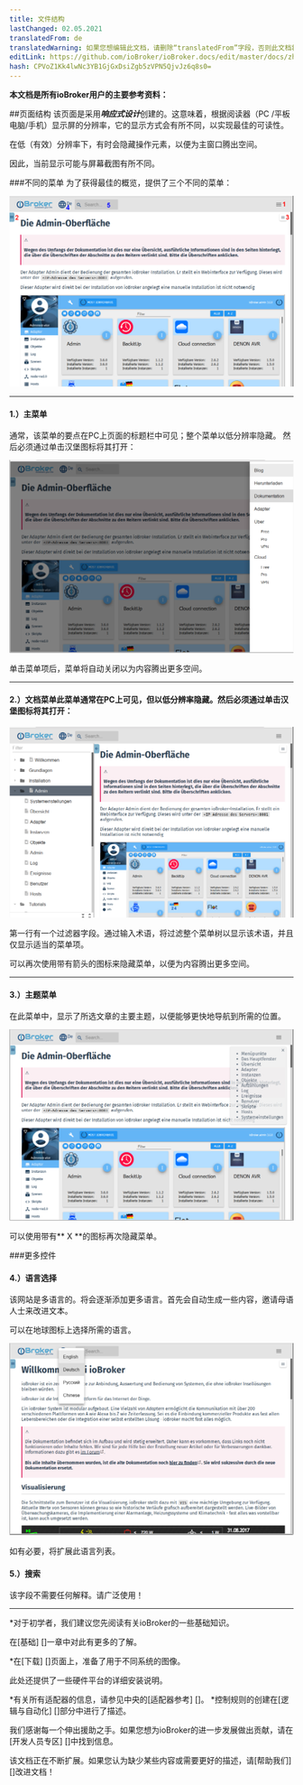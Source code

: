```yaml
---
title: 文件结构
lastChanged: 02.05.2021
translatedFrom: de
translatedWarning: 如果您想编辑此文档，请删除“translatedFrom”字段，否则此文档将再次自动翻译
editLink: https://github.com/ioBroker/ioBroker.docs/edit/master/docs/zh-cn/intro/README.md
hash: CPVoZ1Kk4lwNc3YB1GjGxDsiZgb5zVPN5QjvJz6q8s0=
---
```

**本文档是所有ioBroker用户的主要参考资料：**

##页面结构
该页面是采用***响应式设计***创建的。这意味着，根据阅读器（PC /平板电脑/手机）显示屏的分辨率，它的显示方式会有所不同，以实现最佳的可读性。

在低（有效）分辨率下，有时会隐藏操作元素，以便为主窗口腾出空间。

因此，当前显示可能与屏幕截图有所不同。

###不同的菜单
为了获得最佳的概览，提供了三个不同的菜单：

![侧面菜单](../../de/intro/media/Seite_numbers.png)

---

#### 1.）主菜单
通常，该菜单的要点在PC上页面的标题栏中可见；整个菜单以低分辨率隐藏。
然后必须通过单击汉堡图标将其打开：

![页面菜单](../../de/intro/media/Hauptmenu.png)

单击菜单项后，菜单将自动关闭以为内容腾出更多空间。

---

#### 2.）文档菜单此菜单通常在PC上可见，但以低分辨率隐藏。然后必须通过单击汉堡图标将其打开：
![文档菜单](../../de/intro/media/Dokumenu.png)

第一行有一个过滤器字段。通过输入术语，将过滤整个菜单树以显示该术语，并且仅显示适当的菜单项。

可以再次使用带有箭头的图标来隐藏菜单，以便为内容腾出更多空间。

---

#### 3.）主题菜单
在此菜单中，显示了所选文章的主要主题，以便能够更快地导航到所需的位置。

![主题菜单](../../de/intro/media/Themenmenu.png)

可以使用带有** X **的图标再次隐藏菜单。

###更多控件
#### 4.）语言选择
该网站是多语言的。将会逐渐添加更多语言。首先会自动生成一些内容，邀请母语人士来改进文本。

可以在地球图标上选择所需的语言。

![语言选择](../../de/intro/media/Languages.png)

如有必要，将扩展此语言列表。

#### 5.）搜索
该字段不需要任何解释。请广泛使用！

---

*对于初学者，我们建议您先阅读有关ioBroker的一些基础知识。

在[基础] []一章中对此有更多的了解。

*在[下载] []页面上，准备了用于不同系统的图像。

此处还提供了一些硬件平台的详细安装说明。

*有关所有适配器的信息，请参见中央的[适配器参考] []。
*控制规则的创建在[逻辑与自动化] []部分中进行了描述。

我们感谢每一个伸出援助之手。如果您想为ioBroker的进一步发展做出贡献，请在[开发人员专区] []中找到信息。

该文档正在不断扩展。如果您认为缺少某些内容或需要更好的描述，请[帮助我们] []改进文档！

[Grundlagen]: https://www.iobroker.net/#de/documentation/basics/README.md

[Download]: https://www.iobroker.net/#de/download

[Adapter-Referenz]: https://www.iobroker.net/#de/adapters

[Logik & Automatisierung]: https://www.iobroker.net/#de/documentation/logic/examples.md

[Developer Bereich]: https://www.iobroker.net/#de/documentation/dev/adapterdev.md

[helfen Sie uns dabei]: https://forum.iobroker.net/viewtopic.php?f=8&t=16933